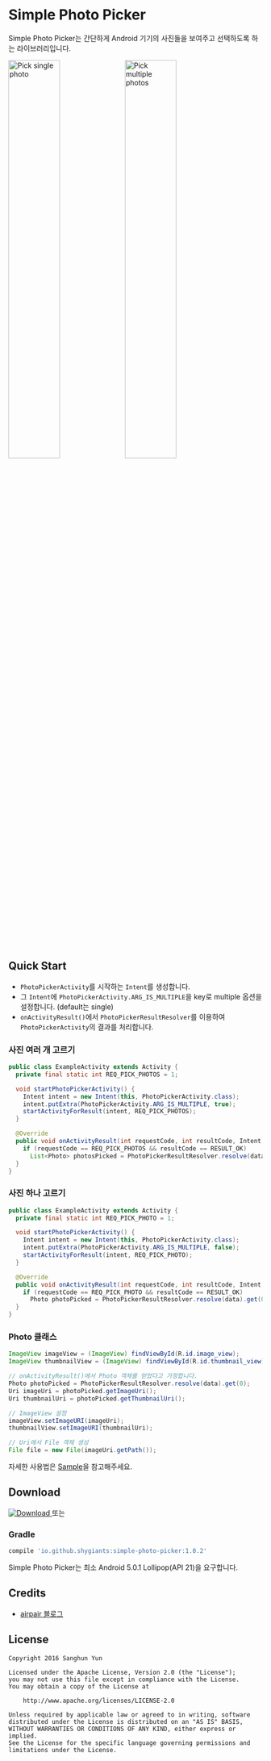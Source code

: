 # Simple Photo Picker

Simple Photo Picker는 간단하게 Android 기기의 사진들을 보여주고 선택하도록 하는 라이브러리입니다.

<img src="https://github.com/shygiants/Simple-Photo-Picker/blob/master/static/demo1.png" alt="Pick single photo" width="45%" height="auto">
<img src="https://github.com/shygiants/Simple-Photo-Picker/blob/master/static/demo2.png" alt="Pick multiple photos" width="45%" height="auto">

## Quick Start

* `PhotoPickerActivity`를 시작하는 `Intent`를 생성합니다.
* 그 `Intent`에 `PhotoPickerActivity.ARG_IS_MULTIPLE`을 key로 multiple 옵션을 설정합니다. (default는 single)
* `onActivityResult()`에서 `PhotoPickerResultResolver`를 이용하여 `PhotoPickerActivity`의 결과를 처리합니다.



### 사진 여러 개 고르기

```java
public class ExampleActivity extends Activity {
  private final static int REQ_PICK_PHOTOS = 1;

  void startPhotoPickerActivity() {
    Intent intent = new Intent(this, PhotoPickerActivity.class);
    intent.putExtra(PhotoPickerActivity.ARG_IS_MULTIPLE, true);
    startActivityForResult(intent, REQ_PICK_PHOTOS);
  }

  @Override
  public void onActivityResult(int requestCode, int resultCode, Intent data) {
    if (requestCode == REQ_PICK_PHOTOS && resultCode == RESULT_OK)
      List<Photo> photosPicked = PhotoPickerResultResolver.resolve(data);
  }
}
```

### 사진 하나 고르기

```java
public class ExampleActivity extends Activity {
  private final static int REQ_PICK_PHOTO = 1;

  void startPhotoPickerActivity() {
    Intent intent = new Intent(this, PhotoPickerActivity.class);
    intent.putExtra(PhotoPickerActivity.ARG_IS_MULTIPLE, false);
    startActivityForResult(intent, REQ_PICK_PHOTO);
  }

  @Override
  public void onActivityResult(int requestCode, int resultCode, Intent data) {
    if (requestCode == REQ_PICK_PHOTO && resultCode == RESULT_OK)
      Photo photoPicked = PhotoPickerResultResolver.resolve(data).get(0);
  }
}
```

### Photo 클래스

```java
ImageView imageView = (ImageView) findViewById(R.id.image_view);
ImageView thumbnailView = (ImageView) findViewById(R.id.thumbnail_view);

// onActivityResult()에서 Photo 객체를 얻었다고 가정합니다.
Photo photoPicked = PhotoPickerResultResolver.resolve(data).get(0);
Uri imageUri = photoPicked.getImageUri();
Uri thumbnailUri = photoPicked.getThumbnailUri();

// ImageView 설정
imageView.setImageURI(imageUri);
thumbnailView.setImageURI(thumbnailUri);

// Uri에서 File 객체 생성
File file = new File(imageUri.getPath());

```

자세한 사용법은 [Sample](https://github.com/shygiants/Simple-Photo-Picker/tree/master/sample)을 참고해주세요.

## Download
[ ![Download](https://api.bintray.com/packages/shygiants/maven/simple-photo-picker/images/download.svg) ](https://bintray.com/shygiants/maven/simple-photo-picker/_latestVersion) 또는

### Gradle

```groovy
compile 'io.github.shygiants:simple-photo-picker:1.0.2'
```

Simple Photo Picker는 최소 Android 5.0.1 Lollipop(API 21)을 요구합니다.

## Credits

* [airpair 블로그](https://www.airpair.com/android/Photo-Gallery-Android-Studio-List-Fragments)

## License

    Copyright 2016 Sanghun Yun

    Licensed under the Apache License, Version 2.0 (the "License");
    you may not use this file except in compliance with the License.
    You may obtain a copy of the License at

        http://www.apache.org/licenses/LICENSE-2.0

    Unless required by applicable law or agreed to in writing, software
    distributed under the License is distributed on an "AS IS" BASIS,
    WITHOUT WARRANTIES OR CONDITIONS OF ANY KIND, either express or implied.
    See the License for the specific language governing permissions and
    limitations under the License.
